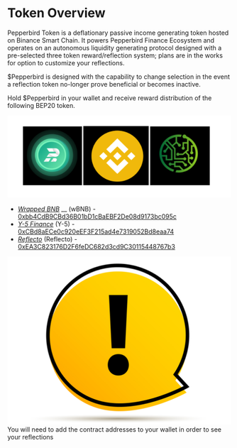 # Token Overview

Pepperbird Token is a deflationary passive income generating token hosted on Binance Smart Chain. It powers Pepperbird Finance Ecosystem and operates on an autonomous liquidity generating protocol designed with a pre-selected three token reward/reflection system; plans are in the works for option to customize your reflections.&#x20;

$Pepperbird is designed with the capability to change selection in the event a reflection token no-longer prove beneficial or becomes inactive.&#x20;

Hold $Pepperbird in your wallet and receive reward distribution of the following BEP20 token.&#x20;

![$Pepperbird Rewards/Reflections](../../.gitbook/assets/Reflections.png)

* [_Wrapped BNB_](https://www.bnbchain.world/en/blog/what-is-wbnb/) __ (wBNB) - [0xbb4CdB9CBd36B01bD1cBaEBF2De08d9173bc095c](https://bscscan.com/address/0xbb4CdB9CBd36B01bD1cBaEBF2De08d9173bc095c)
* [_Y-5 Finance_](https://www.y-5.finance)  (Y-5) - [0xCBd8aECe0c920eEF3F215ad4e7319052Bd8eaa74](https://bscscan.com/token/0xcbd8aece0c920eef3f215ad4e7319052bd8eaa74)
* [_Reflecto_](https://reflectocoin.com)  (Reflecto) - [0xEA3C823176D2F6feDC682d3cd9C30115448767b3](https://bscscan.com/address/0xEA3C823176D2F6feDC682d3cd9C30115448767b3)

![](../../.gitbook/assets/Attention.png)You will need to add the contract addresses to your wallet in order to see your reflections

